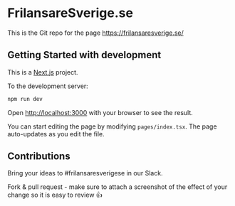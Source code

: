 # FrilansareSverige.se

This is the Git repo for the page https://frilansaresverige.se/

## Getting Started with development

This is a [Next.js](https://nextjs.org/) project.

To the development server:

```bash
npm run dev
```

Open [http://localhost:3000](http://localhost:3000) with your browser to see the result.

You can start editing the page by modifying `pages/index.tsx`. The page auto-updates as you edit the file.

## Contributions

Bring your ideas to #frilansaresverigese in our Slack.

Fork & pull request - make sure to attach a screenshot of the effect of your change so it is easy to review 👍
